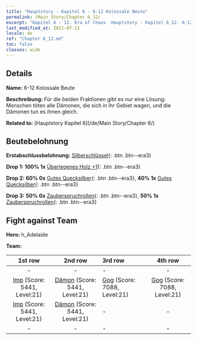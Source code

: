 ```yaml
---
title: "Hauptstory - Kapitel 6 - 6-12 Kolossale Beute"
permalink: /Main Story/Chapter 6_12/
excerpt: "Kapitel 6 - 12. Era of Chaos  Hauptstory - Kapitel 6_12. 6-12 Kolossale Beute"
last_modified_at: 2021-07-13
locale: de
ref: "Chapter 6_12.md"
toc: false
classes: wide
---
```


## Details

 **Name:** 6-12 Kolossale Beute

 **Beschreibung:** Für die beiden Fraktionen gibt es nur eine Lösung: Menschen töten alle Dämonen, die sich in ihr Gebiet wagen, und die Dämonen tun es ihnen gleich.

 **Related to:** [Hauptstory Kapitel 6](/de/Main Story/Chapter 6/)

## Beutebelohnung

 **Erstabschlussbelohnung:** [Silberschlüssel](/ItemsDE/con_693/){: .btn .btn--era3}

 **Drop 1:** **100% 1x** [Überlegenes Holz +1](/ItemsDE/mat_20/){: .btn .btn--era3}

 **Drop 2:** **60% 0x** [Gutes Quecksilber](/ItemsDE/mat_14/){: .btn .btn--era3}, **40% 1x** [Gutes Quecksilber](/ItemsDE/mat_14/){: .btn .btn--era3}

 **Drop 3:** **50% 0x** [Zauberspruchrollen](/ItemsDE/con_694/){: .btn .btn--era3}, **50% 1x** [Zauberspruchrollen](/ItemsDE/con_694/){: .btn .btn--era3}


## Fight against Team
 **Hero:** h_Adelaide

 **Team:**


  | 1st row | 2nd row | 3rd row | 4th row |
  |:----:|:----:|:----|:----:|
  | - | - | - | - |
  | [Imp](/de/units/Imp/) (Score: 5441, Level:21)  | [Dämon](/de/units/Demon/) (Score: 5441, Level:21)  | [Gog](/de/units/Gog/) (Score: 7088, Level:21)  | [Gog](/de/units/Gog/) (Score: 7088, Level:21)  |
  | [Imp](/de/units/Imp/) (Score: 5441, Level:21)  | [Dämon](/de/units/Demon/) (Score: 5441, Level:21)  | - | - |
  | - | - | - | - |


